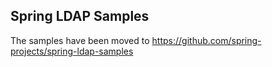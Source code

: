 ## Spring LDAP Samples

The samples have been moved to https://github.com/spring-projects/spring-ldap-samples
